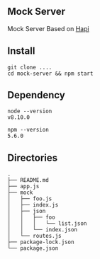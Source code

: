 Mock  Server
------------

Mock Server Based on [Hapi](https://hapijs.com)

Install
-------

```
git clone ....
cd mock-server && npm start
```

Dependency
----------

```
node --version
v8.10.0

npm --version
5.6.0
```

Directories
-----------

```
.
├── README.md
├── app.js
├── mock
│   ├── foo.js
│   ├── index.js
│   ├── json
│   │   ├── foo
│   │   │   └── list.json
│   │   └── index.json
│   └── routes.js
├── package-lock.json
└── package.json
```
